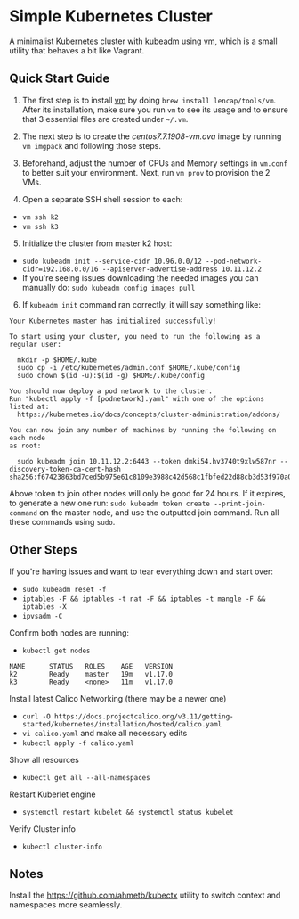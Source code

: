 # Simple Kubernetes Cluster
A minimalist [Kubernetes](https://kubernetes.io/) cluster with [kubeadm](https://kubernetes.io/docs/setup/independent/create-cluster-kubeadm/) using [vm](https://github.com/lencap/vm), which is a small utility that behaves a bit like Vagrant. 

## Quick Start Guide
1. The first step is to install [vm](https://github.com/lencap/vm) by doing `brew install lencap/tools/vm`. After its  installation, make sure you run `vm` to see its usage and to ensure that 3 essential files are created under `~/.vm`.

2. The next step is to create the *centos7.7.1908-vm.ova* image by running `vm imgpack` and following those steps.

3. Beforehand, adjust the number of CPUs and Memory settings in `vm.conf` to better suit your environment. Next, run `vm prov` to provision the 2 VMs. 

4. Open a separate SSH shell session to each:
  * `vm ssh k2`
  * `vm ssh k3`

5. Initialize the cluster from master k2 host:
  * `sudo kubeadm init --service-cidr 10.96.0.0/12 --pod-network-cidr=192.168.0.0/16 --apiserver-advertise-address 10.11.12.2`
  * If you're seeing issues downloading the needed images you can manually do: `sudo kubeadm config images pull`

6. If `kubeadm init` command ran correctly, it will say something like:
```
Your Kubernetes master has initialized successfully!

To start using your cluster, you need to run the following as a regular user:

  mkdir -p $HOME/.kube
  sudo cp -i /etc/kubernetes/admin.conf $HOME/.kube/config
  sudo chown $(id -u):$(id -g) $HOME/.kube/config

You should now deploy a pod network to the cluster.
Run "kubectl apply -f [podnetwork].yaml" with one of the options listed at:
  https://kubernetes.io/docs/concepts/cluster-administration/addons/

You can now join any number of machines by running the following on each node
as root:

  sudo kubeadm join 10.11.12.2:6443 --token dmki54.hv3740t9xlw587nr --discovery-token-ca-cert-hash sha256:f67423863bd7ced5b975e61c8109e3988c42d568c1fbfed22d88cb3d53f970a0
```
Above token to join other nodes will only be good for 24 hours. If it expires, to generate a new one run: `sudo kubeadm token create --print-join-command` on the master node, and use the outputted join command. Run all these commands using `sudo`.

## Other Steps
If you're having issues and want to tear everything down and start over:
  * `sudo kubeadm reset -f` 
  * `iptables -F && iptables -t nat -F && iptables -t mangle -F && iptables -X`
  * `ipvsadm -C`

Confirm both nodes are running:
  * `kubectl get nodes`

```
NAME      STATUS   ROLES    AGE   VERSION
k2        Ready    master   19m   v1.17.0
k3        Ready    <none>   11m   v1.17.0
```

Install latest Calico Networking (there may be a newer one)
  * `curl -O https://docs.projectcalico.org/v3.11/getting-started/kubernetes/installation/hosted/calico.yaml`
  * `vi calico.yaml` and make all necessary edits
  * `kubectl apply -f calico.yaml`

Show all resources
  * `kubectl get all --all-namespaces`

Restart Kuberlet engine
  * `systemctl restart kubelet && systemctl status kubelet`

Verify Cluster info
  * `kubectl cluster-info`

## Notes
Install the https://github.com/ahmetb/kubectx utility to switch context and namespaces more seamlessly.

